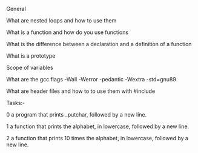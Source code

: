 General

What are nested loops and how to use them

What is a function and how do you use functions

What is the difference between a declaration and a definition of a function

What is a prototype

Scope of variables

What are the gcc flags -Wall -Werror -pedantic -Wextra -std=gnu89

What are header files and how to to use them with #include

Tasks:-

0 a program that prints _putchar, followed by a new line.

1 a function that prints the alphabet, in lowercase, followed by a new line.

2  a function that prints 10 times the alphabet, in lowercase, followed by a new line.
